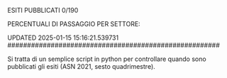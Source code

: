 ESITI PUBBLICATI 0/190 

PERCENTUALI DI PASSAGGIO PER SETTORE:

UPDATED 2025-01-15 15:16:21.539731
###################################################### 

Si tratta di un semplice script in python per controllare quando sono pubblicati gli esiti (ASN 2021, sesto quadrimestre).


